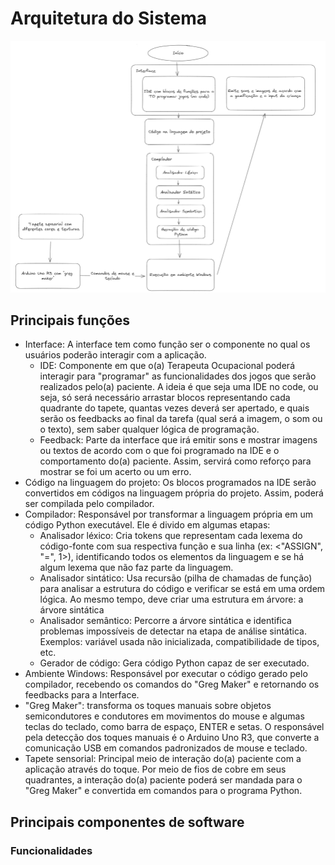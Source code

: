 # Arquitetura do Sistema
![Diagrama de Bloco](./img/diagram.png)

## Principais funções
- Interface: A interface tem como função ser o componente no qual os usuários poderão interagir com a aplicação.
  - IDE: Componente em que o(a) Terapeuta Ocupacional poderá interagir para "programar" as funcionalidades dos jogos que serão realizados pelo(a) paciente. A ideia é que seja uma IDE no code, ou seja, só será necessário arrastar blocos representando cada quadrante do tapete, quantas vezes deverá ser apertado, e quais serão os feedbacks ao final da tarefa (qual será a imagem, o som ou o texto), sem saber qualquer lógica de programação.
  - Feedback: Parte da interface que irá emitir sons e mostrar imagens ou textos de acordo com o que foi programado na IDE e o comportamento do(a) paciente. Assim, servirá como reforço para mostrar se foi um acerto ou um erro.
- Código na linguagem do projeto: Os blocos programados na IDE serão convertidos em códigos na linguagem própria do projeto. Assim, poderá ser compilada pelo compilador.
- Compilador: Responsável por transformar a linguagem própria em um código Python executável. Ele é divido em algumas etapas:
  - Analisador léxico: Cria tokens que representam cada lexema do código-fonte com sua respectiva função e sua linha (ex: <"ASSIGN", "=", 1>), identificando todos os elementos da linguagem e se há algum lexema que não faz parte da linguagem. 
  - Analisador sintático: Usa recursão (pilha de chamadas de função) para analisar a estrutura do código e verificar se está em uma ordem lógica. Ao mesmo tempo, deve criar uma estrutura em árvore: a árvore sintática
  - Analisador semântico: Percorre a árvore sintática e identifica problemas impossíveis de detectar na etapa de análise sintática. Exemplos: variável usada não inicializada, compatibilidade de tipos, etc.
  - Gerador de código: Gera código Python capaz de ser executado.
- Ambiente Windows: Responsável por executar o código gerado pelo compilador, recebendo os comandos do "Greg Maker" e retornando os feedbacks para a Interface.
- "Greg Maker": transforma os toques manuais sobre objetos semicondutores e condutores em movimentos do mouse e algumas teclas do teclado, como barra de espaço, ENTER e setas. O responsável pela detecção dos toques manuais é o Arduino Uno R3, que converte a comunicação USB em comandos padronizados de mouse e teclado.
- Tapete sensorial: Principal meio de interação do(a) paciente com a aplicação através do toque. Por meio de fios de cobre em seus quadrantes, a interação do(a) paciente poderá ser mandada para o "Greg Maker" e convertida em comandos para o programa Python.

## Principais componentes de software

### Funcionalidades